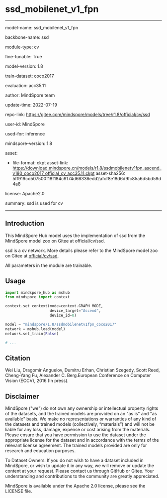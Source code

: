 # ssd_mobilenet_v1_fpn

---

model-name: ssd_mobilenet_v1_fpn

backbone-name: ssd

module-type: cv

fine-tunable: True

model-version: 1.8

train-dataset: coco2017

evaluation: acc35.11

author: MindSpore team

update-time: 2022-07-19

repo-link: <https://gitee.com/mindspore/models/tree/r1.8/official/cv/ssd>

user-id: MindSpore

used-for: inference

mindspore-version: 1.8

asset:

-
    file-format: ckpt
    asset-link: <https://download.mindspore.cn/models/r1.8/ssdmobilenetv1fpn_ascend_v180_coco2017_official_cv_acc35.11.ckpt>
    asset-sha256: 5ff919cd507500f18f184c9174d66336edd2afcf8e18d6d9fc85a6d5bd59d4a8

license: Apache2.0

summary: ssd is used for cv

---

## Introduction

This MindSpore Hub model uses the implementation of ssd from the MindSpore model zoo on Gitee at official/cv/ssd.

ssd is a cv network. More details please refer to the MindSpore model zoo on Gitee at [official/cv/ssd](https://gitee.com/mindspore/models/blob/r1.8/official/cv/ssd/README.md).

All parameters in the module are trainable.

## Usage

```python
import mindspore_hub as mshub
from mindspore import context

context.set_context(mode=context.GRAPH_MODE,
                    device_target="Ascend",
                    device_id=0)

model = "mindspore/1.8/ssdmobilenetv1fpn_coco2017"
network = mshub.load(model)
network.set_train(False)

# ...
```

## Citation

Wei Liu, Dragomir Anguelov, Dumitru Erhan, Christian Szegedy, Scott Reed, Cheng-Yang Fu, Alexander C. Berg.European Conference on Computer Vision (ECCV), 2016 (In press).

## Disclaimer

MindSpore ("we") do not own any ownership or intellectual property rights of the datasets, and the trained models are provided on an "as is" and "as available" basis. We make no representations or warranties of any kind of the datasets and trained models (collectively, “materials”) and will not be liable for any loss, damage, expense or cost arising from the materials. Please ensure that you have permission to use the dataset under the appropriate license for the dataset and in accordance with the terms of the relevant license agreement. The trained models provided are only for research and education purposes.

To Dataset Owners: If you do not wish to have a dataset included in MindSpore, or wish to update it in any way, we will remove or update the content at your request. Please contact us through GitHub or Gitee. Your understanding and contributions to the community are greatly appreciated.

MindSpore is available under the Apache 2.0 license, please see the LICENSE file.
